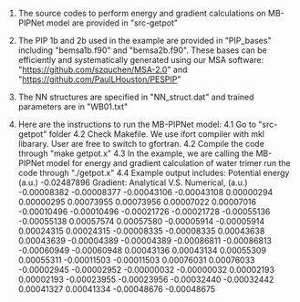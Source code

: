1. The source codes to perform energy and gradient calculations on MB-PIPNet model are provided in "src-getpot"

2. The PIP 1b and 2b used in the example are provided in "PIP_bases" including "bemsa1b.f90" and "bemsa2b.f90".
   These bases can be efficiently and systematically generated using our MSA software: "https://github.com/szquchen/MSA-2.0" and "https://github.com/PaulLHouston/PESPIP"

3. The NN structures are specified in "NN_struct.dat" and trained parameters are in "WB01.txt"

4. Here are the instructions to run the MB-PIPNet model:
   4.1 Go to "src-getpot" folder
   4.2 Check Makefile. We use ifort compiler with mkl libarary. User are free to switch to gfortran.
   4.2 Compile the code through "make getpot.x"
   4.3 In the example, we are calling the MB-PIPNet model for energy and gradient calculation of water trimer
       run the code through "./getpot.x"
   4.4 Example output includes:
 Potential energy (a.u.)
    -0.02487896
 Gradient: Analytical V.S. Numerical, (a.u.)
    -0.00008382    -0.00008377
    -0.00043106    -0.00043108
     0.00000294     0.00000295
     0.00073955     0.00073956
     0.00007022     0.00007016
    -0.00010496    -0.00010496
    -0.00021726    -0.00021728
    -0.00055136    -0.00055138
     0.00057574     0.00057580
    -0.00005914    -0.00005914
     0.00024315     0.00024315
    -0.00008335    -0.00008335
     0.00043638     0.00043639
    -0.00004389    -0.00004389
    -0.00086811    -0.00086813
    -0.00060949    -0.00060948
     0.00043136     0.00043134
     0.00055309     0.00055311
    -0.00011503    -0.00011503
     0.00076031     0.00076033
    -0.00002945    -0.00002952
    -0.00000032    -0.00000032
     0.00002193     0.00002193
    -0.00023955    -0.00023956
    -0.00032440    -0.00032442
     0.00041327     0.00041334
    -0.00048676    -0.00048675


 
